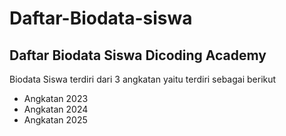 # Daftar-Biodata-siswa
Daftar Biodata Siswa Dicoding Academy
--
Biodata Siswa terdiri dari 3 angkatan yaitu terdiri sebagai berikut
- Angkatan 2023
- Angkatan 2024
- Angkatan 2025

